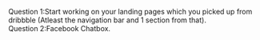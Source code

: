 Question 1:Start working on your landing pages which you picked up from dribbble (Atleast the navigation bar and 1 section from that).  
Question 2:Facebook Chatbox.